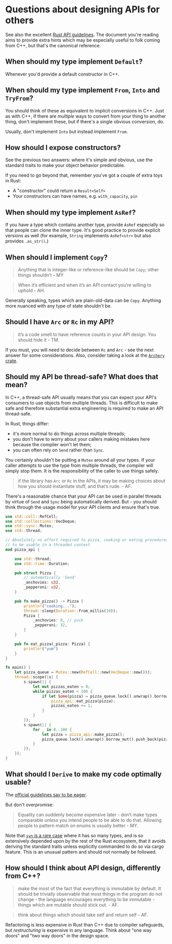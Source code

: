 # Questions about designing APIs for others

See also the excellent [Rust API guidelines](https://rust-lang.github.io/api-guidelines/about.html).
The document you're reading aims to provide extra hints which may be especially
useful to folk coming from C++, but that's the canonical reference.

## When should my type implement `Default`?

Whenever you'd provide a default constructor in C++.

## When should my type implement `From`, `Into` and `TryFrom`?

You should think of these as equivalent to implicit conversions in C++. Just
as with C++, if there are _multiple_ ways to convert from your thing to another
thing, don't implement these, but if there's a single obvious conversion, do.

Usually, don't implement `Into` but instead implement `From`.

## How should I expose constructors?

See the previous two answers: where it's simple and obvious, use the standard
traits to make your object behavior predictable.

If you need to go beyond that, remember you've got a couple of extra toys in Rust:

* A "constructor" could return a `Result<Self>`
* Your constructors can have names, e.g. `with_capacity`, `pin`

## When should my type implement `AsRef`?

If you have a type which contains another type, provide `AsRef` especially
so that people can clone the inner type. It's good practice to provide explicit
versions as well (for example, `String` implements `AsRef<str>` but also
provides `.as_str()`.)

## When should I implement `Copy`?

> Anything that is integer-like or reference-like should be `Copy`; other things
> shouldn’t - MY

> When it’s efficient and when it’s an API contact you’re willing to uphold - AH.

Generally speaking, types which are plain-old-data can be `Copy`. Anything
more nuanced with any type of state shouldn't be.

## Should I have `Arc` or `Rc` in my API?

> it’s a code smell to have reference counts in your API design. You should hide
> it - TM.

If you must, you will need to decide between `Rc` and `Arc` - see the next
answer for some considerations. Also, consider taking a look at the
[`Archery` crate](https://docs.rs/archery/latest/archery/).

## Should my API be thread-safe? What does that mean?

In C++, a thread-safe API usually means that you can expect your API's
consumers to use objects from multiple threads. This is difficult to make safe
and therefore substantial extra engineering is required to make an API
thread-safe.

In Rust, things differ:

* it's more normal to do things across multiple threads;
* you don't have to worry about your callers making mistakes here because
  the compiler won't let them;
* you can often rely on `Send` rather than `Sync`.

You certainly shouldn't be putting a `Mutex` around all your types. If your
caller attempts to use the type from multiple threads, the compiler will
simply stop them. It is the responsibility of the caller to use things
safely.

> if the library has `Arc` or `Rc` in the APIs, it may be making choices about
> how you should instantiate stuff, and that’s rude. - AF.

There's a reasonable chance that your API can be used in parallel threads
by virtue of `Send` and `Sync` being automatically derived. But - you should
think through the usage model for your API clients and ensure that's true.

```rust
use std::cell::RefCell;
use std::collections::VecDeque;
use std::sync::Mutex;
use std::thread;

// Absolutely no effort required to pizza, cooking or eating procedures
// to be usable in a threaded context
mod pizza_api {

    use std::thread;
    use std::time::Duration;

    pub struct Pizza {
        // automatically 'Send'
        _anchovies: u32,
        _pepperoni: u32,
    }

    pub fn make_pizza() -> Pizza {
        println!("cooking...");
        thread::sleep(Duration::from_millis(10));
        Pizza {
            _anchovies: 0, // yuck
            _pepperoni: 32,
        }
    }

    pub fn eat_pizza(_pizza: Pizza) {
        println!("yum")
    }
}

fn main() {
    let pizza_queue = Mutex::new(RefCell::new(VecDeque::new()));
    thread::scope(|s| {
        s.spawn(|| {
            let mut pizzas_eaten = 0;
            while pizzas_eaten < 100 {
                if let Some(pizza) = pizza_queue.lock().unwrap().borrow_mut().pop_front() {
                    pizza_api::eat_pizza(pizza);
                    pizzas_eaten += 1;
                }
            }
        });
        s.spawn(|| {
            for _ in 0..100 {
                let pizza = pizza_api::make_pizza();
                pizza_queue.lock().unwrap().borrow_mut().push_back(pizza);
            }
        });
    });
}


```

## What should I `Derive` to make my code optimally usable?

The [official guidelines say to be eager](https://rust-lang.github.io/api-guidelines/interoperability.html#types-eagerly-implement-common-traits-c-common-traits).

But don't overpromise:

> Equality can suddenly become expensive later - don’t make types comparable
> unless you intend people to be able to do that. Allowing people to pattern
> match on enums is usually better - MY.

Note that [`syn` is a rare case](https://docs.rs/syn/latest/syn/) where it
has so many types, and is so extensively depended upon by the rest of the Rust
ecosystem, that it avoids deriving the standard traits unless explicitly
commanded to do so via cargo feature. This is an unusual pattern and should
not normally be followed.

## How should I think about API design, differently from C++?

> make the most of the fact that everything is immutable by default. It should
> be trivially observable that most things in the program do not change - the
> language encourages everything to be immutable - things which are mutable
> should stick out. - AF.

> think about things which should take self and return self - AF.

Refactoring is less expensive in Rust than C++ due to compiler safeguards, but
_restructuring_ is expensive in any language. Think about "one way doors"
and "two way doors" in the design space.